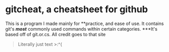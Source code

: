 # gitcheat, a cheatsheet for github
This is a program I made mainly for **practice, and ease of use. It contains git's ***most*** commonly used commands within certain categories.
***It's based off of git.or.cs. All credit goes to that site
> Literally just text >:^(
